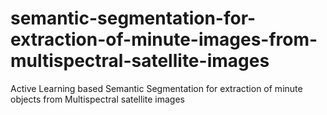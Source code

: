# semantic-segmentation-for-extraction-of-minute-images-from-multispectral-satellite-images
Active Learning based Semantic Segmentation for extraction of minute objects from Multispectral satellite images
